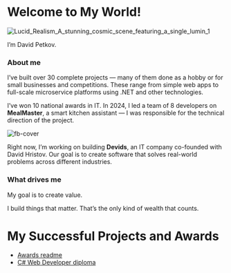 # Welcome to My World!  

![Lucid_Realism_A_stunning_cosmic_scene_featuring_a_single_lumin_1](https://github.com/user-attachments/assets/b39f0b04-ba08-4f2f-92a2-154d04f52b8e)

I’m David Petkov.

### About me

I’ve built over 30 complete projects — many of them done as a hobby or for small businesses and competitions. These range from simple web apps to full-scale microservice platforms using .NET and other technologies.

I’ve won 10 national awards in IT. In 2024, I led a team of 8 developers on **MealMaster**, a smart kitchen assistant — I was responsible for the technical direction of the project.

![fb-cover](https://github.com/user-attachments/assets/1a90b09f-59b2-4704-b84e-6152a30c9c61)

Right now, I’m working on building **Devids**, an IT company co-founded with David Hristov. Our goal is to create software that solves real-world problems across different industries.

### What drives me

My goal is to create value.

I build things that matter. That’s the only kind of wealth that counts.

# My Successful Projects and Awards

- [Awards readme](https://github.com/dpS1lence/Personal-Projects)
- [C# Web Developer diploma](https://softuni.bg/certificates/details/185049/edbee509)
